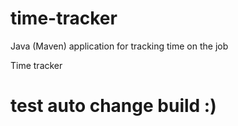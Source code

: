 # time-tracker
Java (Maven) application for tracking time on the job

Time tracker


# test auto change build :)
